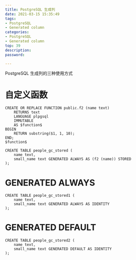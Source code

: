 ```yaml
---
title: PostgreSQL 生成列 
date: 2021-03-15 15:35:49
tags: 
- PostgreSQL
- Generated column
categories: 
- PostgreSQL
- Generated column
top: 39 
description: 
password: 

---
```


PostgreSQL 生成列的三种使用方式

<!--more-->

# 自定义函数
```
CREATE OR REPLACE FUNCTION public.f2 (name text)
    RETURNS text
    LANGUAGE plpgsql
    IMMUTABLE
    AS $function$
BEGIN
    RETURN substring($1, 1, 10);
END;
$function$ 

CREATE TABLE people_gc_stored (
    name text,
    small_name text GENERATED ALWAYS AS (f2 (name)) STORED
);

```

# GENERATED ALWAYS
```
CREATE TABLE people_gc_stored1 (
    name text,
    small_name text GENERATED ALWAYS AS IDENTITY
);
```

# GENERATED DEFAULT
```
CREATE TABLE people_gc_stored2 (
    name text,
    small_name text GENERATED DEFAULT AS IDENTITY
);

```
